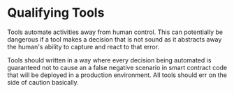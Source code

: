 # Qualifying Tools

Tools automate activities away from human control. This can potentially be dangerous if a tool makes a decision that is not sound as it abstracts away the human's ability to capture and react to that error.

Tools should written in a way where every decision being automated is guaranteed not to cause an a false negative scenario in smart contract code that will be deployed in a production environment. All tools should err on the side of caution basically.

